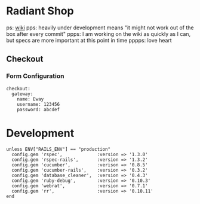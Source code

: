 # Radiant Shop

ps: [wiki](http://github.com/squaretalent/radiant-shop-extension/wiki)
pps: heavily under development means "it might not work out of the box after every commit"
ppps: I am working on the wiki as quickly as I can, but specs are more important at this point in time
pppps: love heart

## Checkout

### Form Configuration

    checkout:
      gateway:
        name: Eway
        username: 123456
        password: abcdef
        
# Development

    unless ENV["RAILS_ENV"] == "production"
      config.gem 'rspec',             :version => '1.3.0'
      config.gem 'rspec-rails',       :version => '1.3.2'
      config.gem 'cucumber',          :verison => '0.8.5'
      config.gem 'cucumber-rails',    :version => '0.3.2'
      config.gem 'database_cleaner',  :version => '0.4.3'
      config.gem 'ruby-debug',        :version => '0.10.3'
      config.gem 'webrat',            :version => '0.7.1'
      config.gem 'rr',                :version => '0.10.11'
    end        
